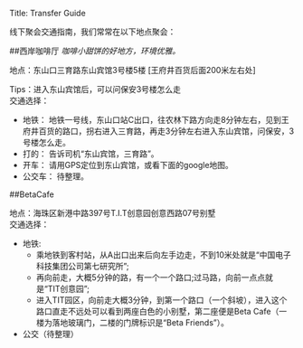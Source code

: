 Title: Transfer Guide

线下聚会交通指南，我们常常在以下地点聚会：

##西岸咖啡厅
*咖啡小甜饼的好地方，环境优雅。*  

地点：东山口三育路东山宾馆3号楼5楼 [王府井百货后面200米左右处]  

Tips：进入东山宾馆后，可以问保安3号楼怎么走  
交通选择：  
- 地铁： 地铁一号线，东山口站C出口，往农林下路方向走8分钟左右，见到王府井百货的路口，拐右进入三育路，再走3分钟左右进入东山宾馆，问保安，3号楼怎么走。
- 打的： 告诉司机“东山宾馆，三育路”。
- 开车： 请用GPS定位到东山宾馆，或看下面的google地图。
- 公交车： 待整理。


##BetaCafe

地点：海珠区新港中路397号T.I.T创意园创意西路07号别墅  
交通选择：
- 地铁:
  - 乘地铁到客村站，从A出口出来后向左手边走，不到10米处就是“中国电子科技集团公司第七研究所”;
  - 再向前走，大概5分钟的路，有一个一个路口;过马路，向前一点点就是“TIT创意园”;
  - 进入TIT园区，向前走大概3分钟，到第一个路口（一个斜坡），进入这个路口直走不远处可以看到两座白色的小别墅，第二座便是Beta Cafe（一楼为落地玻璃门，二楼的门牌标识是“Beta Friends”）。
- 公交（待整理）



